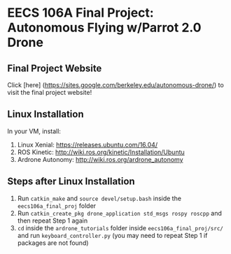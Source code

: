 # EECS 106A Final Project: Autonomous Flying w/Parrot 2.0 Drone
## Final Project Website
Click [here] (https://sites.google.com/berkeley.edu/autonomous-drone/) to visit the final project website!
## Linux Installation
In your VM, install:
1. Linux Xenial: https://releases.ubuntu.com/16.04/
2. ROS Kinetic: http://wiki.ros.org/kinetic/Installation/Ubuntu
3. Ardrone Autonomy: http://wiki.ros.org/ardrone_autonomy

## Steps after Linux Installation 
1. Run `catkin_make` and `source devel/setup.bash` inside the `eecs106a_final_proj` folder
2. Run `catkin_create_pkg drone_application std_msgs rospy roscpp` and then repeat Step 1 again 
3. `cd` inside the `ardrone_tutorials` folder inside `eecs106a_final_proj/src/` and run `keyboard_controller.py` (you may need to repeat Step 1 if packages are not found)
